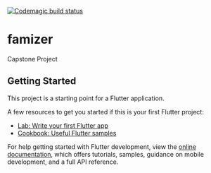 [![Codemagic build status](https://api.codemagic.io/apps/637afe781063f4281a023d93/637afe781063f4281a023d92/status_badge.svg)](https://codemagic.io/apps/637afe781063f4281a023d93/637afe781063f4281a023d92/latest_build)

# famizer

Capstone Project

## Getting Started

This project is a starting point for a Flutter application.

A few resources to get you started if this is your first Flutter project:

- [Lab: Write your first Flutter app](https://docs.flutter.dev/get-started/codelab)
- [Cookbook: Useful Flutter samples](https://docs.flutter.dev/cookbook)

For help getting started with Flutter development, view the
[online documentation](https://docs.flutter.dev/), which offers tutorials,
samples, guidance on mobile development, and a full API reference.

